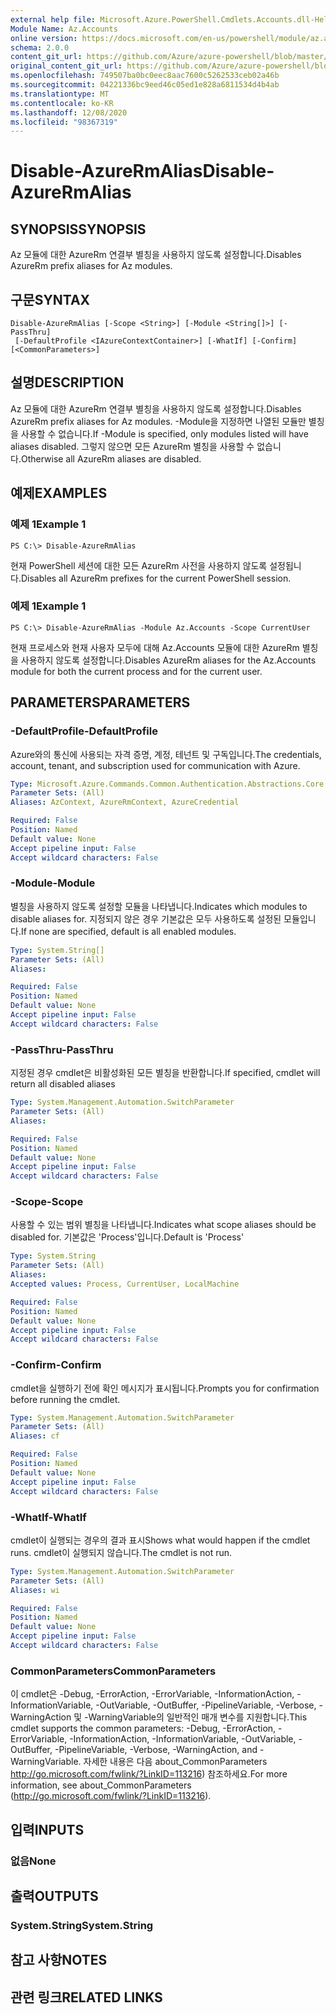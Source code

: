 ```yaml
---
external help file: Microsoft.Azure.PowerShell.Cmdlets.Accounts.dll-Help.xml
Module Name: Az.Accounts
online version: https://docs.microsoft.com/en-us/powershell/module/az.accounts/disable-azurermalias
schema: 2.0.0
content_git_url: https://github.com/Azure/azure-powershell/blob/master/src/Accounts/Accounts/help/Disable-AzureRmAlias.md
original_content_git_url: https://github.com/Azure/azure-powershell/blob/master/src/Accounts/Accounts/help/Disable-AzureRmAlias.md
ms.openlocfilehash: 749507ba0bc0eec8aac7600c5262533ceb02a46b
ms.sourcegitcommit: 04221336bc9eed46c05ed1e828a6811534d4b4ab
ms.translationtype: MT
ms.contentlocale: ko-KR
ms.lasthandoff: 12/08/2020
ms.locfileid: "98367319"
---
```

# <span data-ttu-id="08bc4-101">Disable-AzureRmAlias</span><span class="sxs-lookup"><span data-stu-id="08bc4-101">Disable-AzureRmAlias</span></span>

## <span data-ttu-id="08bc4-102">SYNOPSIS</span><span class="sxs-lookup"><span data-stu-id="08bc4-102">SYNOPSIS</span></span>
<span data-ttu-id="08bc4-103">Az 모듈에 대한 AzureRm 연결부 별칭을 사용하지 않도록 설정합니다.</span><span class="sxs-lookup"><span data-stu-id="08bc4-103">Disables AzureRm prefix aliases for Az modules.</span></span>

## <span data-ttu-id="08bc4-104">구문</span><span class="sxs-lookup"><span data-stu-id="08bc4-104">SYNTAX</span></span>

```
Disable-AzureRmAlias [-Scope <String>] [-Module <String[]>] [-PassThru]
 [-DefaultProfile <IAzureContextContainer>] [-WhatIf] [-Confirm] [<CommonParameters>]
```

## <span data-ttu-id="08bc4-105">설명</span><span class="sxs-lookup"><span data-stu-id="08bc4-105">DESCRIPTION</span></span>
<span data-ttu-id="08bc4-106">Az 모듈에 대한 AzureRm 연결부 별칭을 사용하지 않도록 설정합니다.</span><span class="sxs-lookup"><span data-stu-id="08bc4-106">Disables AzureRm prefix aliases for Az modules.</span></span> <span data-ttu-id="08bc4-107">-Module을 지정하면 나열된 모듈만 별칭을 사용할 수 없습니다.</span><span class="sxs-lookup"><span data-stu-id="08bc4-107">If -Module is specified, only modules listed will have aliases disabled.</span></span> <span data-ttu-id="08bc4-108">그렇지 않으면 모든 AzureRm 별칭을 사용할 수 없습니다.</span><span class="sxs-lookup"><span data-stu-id="08bc4-108">Otherwise all AzureRm aliases are disabled.</span></span>

## <span data-ttu-id="08bc4-109">예제</span><span class="sxs-lookup"><span data-stu-id="08bc4-109">EXAMPLES</span></span>

### <span data-ttu-id="08bc4-110">예제 1</span><span class="sxs-lookup"><span data-stu-id="08bc4-110">Example 1</span></span>
```
PS C:\> Disable-AzureRmAlias
```

<span data-ttu-id="08bc4-111">현재 PowerShell 세션에 대한 모든 AzureRm 사전을 사용하지 않도록 설정됩니다.</span><span class="sxs-lookup"><span data-stu-id="08bc4-111">Disables all AzureRm prefixes for the current PowerShell session.</span></span>

### <span data-ttu-id="08bc4-112">예제 1</span><span class="sxs-lookup"><span data-stu-id="08bc4-112">Example 1</span></span>
```
PS C:\> Disable-AzureRmAlias -Module Az.Accounts -Scope CurrentUser
```

<span data-ttu-id="08bc4-113">현재 프로세스와 현재 사용자 모두에 대해 Az.Accounts 모듈에 대한 AzureRm 별칭을 사용하지 않도록 설정합니다.</span><span class="sxs-lookup"><span data-stu-id="08bc4-113">Disables AzureRm aliases for the Az.Accounts module for both the current process and for the current user.</span></span>

## <span data-ttu-id="08bc4-114">PARAMETERS</span><span class="sxs-lookup"><span data-stu-id="08bc4-114">PARAMETERS</span></span>

### <span data-ttu-id="08bc4-115">-DefaultProfile</span><span class="sxs-lookup"><span data-stu-id="08bc4-115">-DefaultProfile</span></span>
<span data-ttu-id="08bc4-116">Azure와의 통신에 사용되는 자격 증명, 계정, 테넌트 및 구독입니다.</span><span class="sxs-lookup"><span data-stu-id="08bc4-116">The credentials, account, tenant, and subscription used for communication with Azure.</span></span>

```yaml
Type: Microsoft.Azure.Commands.Common.Authentication.Abstractions.Core.IAzureContextContainer
Parameter Sets: (All)
Aliases: AzContext, AzureRmContext, AzureCredential

Required: False
Position: Named
Default value: None
Accept pipeline input: False
Accept wildcard characters: False
```

### <span data-ttu-id="08bc4-117">-Module</span><span class="sxs-lookup"><span data-stu-id="08bc4-117">-Module</span></span>
<span data-ttu-id="08bc4-118">별칭을 사용하지 않도록 설정할 모듈을 나타냅니다.</span><span class="sxs-lookup"><span data-stu-id="08bc4-118">Indicates which modules to disable aliases for.</span></span>
<span data-ttu-id="08bc4-119">지정되지 않은 경우 기본값은 모두 사용하도록 설정된 모듈입니다.</span><span class="sxs-lookup"><span data-stu-id="08bc4-119">If none are specified, default is all enabled modules.</span></span>

```yaml
Type: System.String[]
Parameter Sets: (All)
Aliases:

Required: False
Position: Named
Default value: None
Accept pipeline input: False
Accept wildcard characters: False
```

### <span data-ttu-id="08bc4-120">-PassThru</span><span class="sxs-lookup"><span data-stu-id="08bc4-120">-PassThru</span></span>
<span data-ttu-id="08bc4-121">지정된 경우 cmdlet은 비활성화된 모든 별칭을 반환합니다.</span><span class="sxs-lookup"><span data-stu-id="08bc4-121">If specified, cmdlet will return all disabled aliases</span></span>

```yaml
Type: System.Management.Automation.SwitchParameter
Parameter Sets: (All)
Aliases:

Required: False
Position: Named
Default value: None
Accept pipeline input: False
Accept wildcard characters: False
```

### <span data-ttu-id="08bc4-122">-Scope</span><span class="sxs-lookup"><span data-stu-id="08bc4-122">-Scope</span></span>
<span data-ttu-id="08bc4-123">사용할 수 있는 범위 별칭을 나타냅니다.</span><span class="sxs-lookup"><span data-stu-id="08bc4-123">Indicates what scope aliases should be disabled for.</span></span> <span data-ttu-id="08bc4-124">기본값은 'Process'입니다.</span><span class="sxs-lookup"><span data-stu-id="08bc4-124">Default is 'Process'</span></span>

```yaml
Type: System.String
Parameter Sets: (All)
Aliases:
Accepted values: Process, CurrentUser, LocalMachine

Required: False
Position: Named
Default value: None
Accept pipeline input: False
Accept wildcard characters: False
```

### <span data-ttu-id="08bc4-125">-Confirm</span><span class="sxs-lookup"><span data-stu-id="08bc4-125">-Confirm</span></span>
<span data-ttu-id="08bc4-126">cmdlet을 실행하기 전에 확인 메시지가 표시됩니다.</span><span class="sxs-lookup"><span data-stu-id="08bc4-126">Prompts you for confirmation before running the cmdlet.</span></span>

```yaml
Type: System.Management.Automation.SwitchParameter
Parameter Sets: (All)
Aliases: cf

Required: False
Position: Named
Default value: None
Accept pipeline input: False
Accept wildcard characters: False
```

### <span data-ttu-id="08bc4-127">-WhatIf</span><span class="sxs-lookup"><span data-stu-id="08bc4-127">-WhatIf</span></span>
<span data-ttu-id="08bc4-128">cmdlet이 실행되는 경우의 결과 표시</span><span class="sxs-lookup"><span data-stu-id="08bc4-128">Shows what would happen if the cmdlet runs.</span></span>
<span data-ttu-id="08bc4-129">cmdlet이 실행되지 않습니다.</span><span class="sxs-lookup"><span data-stu-id="08bc4-129">The cmdlet is not run.</span></span>

```yaml
Type: System.Management.Automation.SwitchParameter
Parameter Sets: (All)
Aliases: wi

Required: False
Position: Named
Default value: None
Accept pipeline input: False
Accept wildcard characters: False
```

### <span data-ttu-id="08bc4-130">CommonParameters</span><span class="sxs-lookup"><span data-stu-id="08bc4-130">CommonParameters</span></span>
<span data-ttu-id="08bc4-131">이 cmdlet은 -Debug, -ErrorAction, -ErrorVariable, -InformationAction, -InformationVariable, -OutVariable, -OutBuffer, -PipelineVariable, -Verbose, -WarningAction 및 -WarningVariable의 일반적인 매개 변수를 지원합니다.</span><span class="sxs-lookup"><span data-stu-id="08bc4-131">This cmdlet supports the common parameters: -Debug, -ErrorAction, -ErrorVariable, -InformationAction, -InformationVariable, -OutVariable, -OutBuffer, -PipelineVariable, -Verbose, -WarningAction, and -WarningVariable.</span></span> <span data-ttu-id="08bc4-132">자세한 내용은 다음 about_CommonParameters http://go.microsoft.com/fwlink/?LinkID=113216) 참조하세요.</span><span class="sxs-lookup"><span data-stu-id="08bc4-132">For more information, see about_CommonParameters (http://go.microsoft.com/fwlink/?LinkID=113216).</span></span>

## <span data-ttu-id="08bc4-133">입력</span><span class="sxs-lookup"><span data-stu-id="08bc4-133">INPUTS</span></span>

### <span data-ttu-id="08bc4-134">없음</span><span class="sxs-lookup"><span data-stu-id="08bc4-134">None</span></span>

## <span data-ttu-id="08bc4-135">출력</span><span class="sxs-lookup"><span data-stu-id="08bc4-135">OUTPUTS</span></span>

### <span data-ttu-id="08bc4-136">System.String</span><span class="sxs-lookup"><span data-stu-id="08bc4-136">System.String</span></span>

## <span data-ttu-id="08bc4-137">참고 사항</span><span class="sxs-lookup"><span data-stu-id="08bc4-137">NOTES</span></span>

## <span data-ttu-id="08bc4-138">관련 링크</span><span class="sxs-lookup"><span data-stu-id="08bc4-138">RELATED LINKS</span></span>
